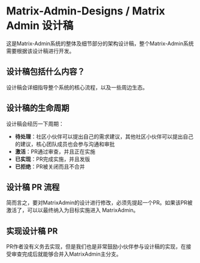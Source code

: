 # Matrix-Admin-Designs / Matrix Admin 设计稿
这是Matrix-Admin系统的整体及细节部分的架构设计稿，整个Matrix-Admin系统需要根据该设计稿进行开发。

## 设计稿包括什么内容？
设计稿会详细指导整个系统的核心流程，以及一些周边生态。

## 设计稿的生命周期

设计稿会经历一下周期：

- **待处理**：社区小伙伴可以提出自己的需求建议，其他社区小伙伴可以提出自己的建议，核心团队成员也会参与沟通和审批
- **激活**：PR通过审查，并且正在实施
- **已实现**：PR完成实施，并且发版
- **已拒绝**：PR被关闭而且不合并

## 设计稿 PR 流程
简而言之，要对MatrixAdmin的设计进行修改，必须先提起一个PR。如果该PR被激活了，可以以最终纳入为目标实施进入 MatrixAdmin。

## 实现设计稿 PR
PR作者没有义务去实现，但是我们也是非常鼓励小伙伴参与设计稿的实现，在接受审查完成后就能够合并入MatrixAdmin主分支。
